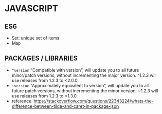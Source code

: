 # JAVASCRIPT

## ES6

- Set: unique set of items
- Map 

## PACKAGES / LIBRARIES

- `^version` “Compatible with version”, will update you to all future minor/patch versions, without incrementing the major version. ^1.2.3 will use releases from 1.2.3 to <2.0.0.
- `~version` “Approximately equivalent to version”, will update you to all future patch versions, without incrementing the minor version. ~1.2.3 will use releases from 1.2.3 to <1.3.0.
- reference: https://stackoverflow.com/questions/22343224/whats-the-difference-between-tilde-and-caret-in-package-json
